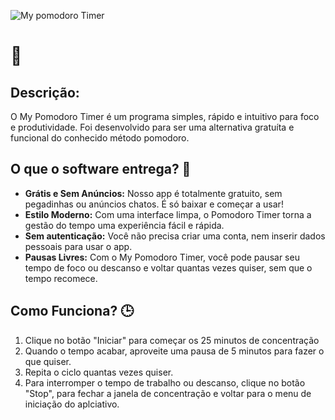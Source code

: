 ![My pomodoro Timer](https://github.com/WBluan/MyPomodoroTimer/assets/102801492/5f392e3c-acfa-4201-8a99-bfb72aaac2bb)

# 🍅 

## Descrição:
O My Pomodoro Timer é um programa simples, rápido e intuitivo para foco e produtividade.
Foi desenvolvido para ser uma alternativa gratuíta e funcional do conhecido método pomodoro.

## O que o software entrega? 🤔
- **Grátis e Sem Anúncios:** Nosso app é totalmente gratuito, sem pegadinhas ou anúncios chatos. É só baixar e começar a usar!
- **Estilo Moderno:** Com uma interface limpa, o Pomodoro Timer torna a gestão do tempo uma experiência fácil e rápida.
- **Sem autenticação:** Você não precisa criar uma conta, nem inserir dados pessoais para usar o app.
- **Pausas Livres:** Com o My Pomodoro Timer, você pode pausar seu tempo de foco ou descanso e voltar quantas vezes quiser, sem que o tempo recomece.

## Como Funciona? 🕒
1. Clique no botão "Iniciar" para começar os 25 minutos de concentração
2. Quando o tempo acabar, aproveite uma pausa de 5 minutos para fazer o que quiser.
3. Repita o ciclo quantas vezes quiser.
4. Para interromper o tempo de trabalho ou descanso, clique no botão "Stop", para fechar a janela de concentração e voltar para o menu de iniciação do aplciativo.
